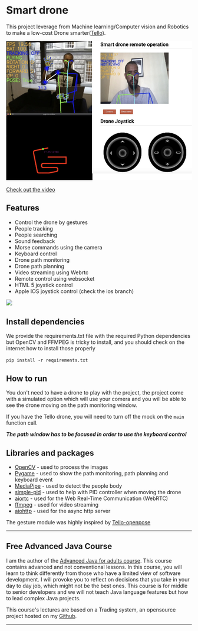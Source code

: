 # Smart drone

This project leverage from Machine learning/Computer vision and Robotics
to make a low-cost Drone smarter([Tello](https://m.dji.com/ie/shop/tello-series)).


<img src="assets/demo.jpg"/>

[Check out the video](https://youtu.be/a5ddyfV1hxk)


## Features  
- Control the drone by gestures
- People tracking
- People searching
- Sound feedback
- Morse commands using the camera
- Keyboard control
- Drone path monitoring
- Drone path planning
- Video streaming using Webrtc
- Remote control using websocket
- HTML 5 joystick control
- Apple IOS joystick control (check the ios branch)


<a href="https://www.buymeacoffee.com/apssouza"><img src="https://miro.medium.com/max/654/1*rQv8JgstmK0juxP-Kb4IGg.jpeg"></a>

## Install dependencies
We provide the requirements.txt file with the required Python dependencies but OpenCV and FFMPEG
is tricky to install, and you should check on the internet how to install those properly

```pip install -r requirements.txt```

## How to run 
You don't need to have a drone to play with the project, the project come with a 
simulated option which will use your comera and you will be able to see the drone moving on the path monitoring window.

If you have the Tello drone, you will need to turn off the mock on the `main` function call.

***The path window has to be focused in order to use the keyboard control***

## Libraries and packages

- [OpenCV](https://opencv.org/) - used to process the images 
- [Pygame](https://www.pygame.org/news) - used to show the path monitoring, path planning and keyboard event 
- [MediaPipe](https://mediapipe.dev/) - used to detect the people body
- [simple-pid](https://github.com/m-lundberg/simple-pid) - used to help with PID controller when moving the drone
- [aiortc](https://github.com/aiortc/aiortc) - used for the Web Real-Time Communication (WebRTC)
- [ffmpeg](http://ffmpeg.org/) - used for video streaming 
- [aiohttp](https://docs.aiohttp.org/en/stable/) - used for the async http server

The gesture module was highly inspired by [Tello-openpose](https://github.com/geaxgx/tello-openpose)
 
-----

## Free Advanced Java Course
I am the author of the [Advanced Java for adults course](https://www.udemy.com/course/advanced-java-for-adults/?referralCode=8014CCF0A5A931ADED5F). This course contains advanced and not conventional lessons. In this course, you will learn to think differently from those who have a limited view of software development. I will provoke you to reflect on decisions that you take in your day to day job, which might not be the best ones. This course is for middle to senior developers and we will not teach Java language features but how to lead complex Java projects. 

This course's lectures are based on a Trading system, an opensource project hosted on my [Github](https://github.com/apssouza22/trading-system).

-----
